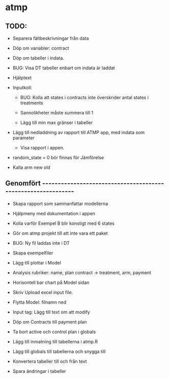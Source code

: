 # atmp

## TODO:

* Separera fältbeskrivningar från data

* Döp om variabler: contract

* Döp om tabeller i indata.

* BUG: Visa DT tabeller enbart om indata är laddat

* Hjälptext

* Inputkoll: 

    * BUG: Kolla att states i contracts inte överskrider antal states i treatments

    * Sannolikheter måste summera till 1
    
    * Lägg till min max gränser i tabeller

* Lägg till nedladdning av rapport till ATMP app, med indata som parameter

    * Visa rapport i appen.

* random_state = 0 bör finnas för Jämförelse

* Kalla arm new old

## Genomfört -------------------------------------------------------------

* Skapa rapport som sammanfattar modellerna

* Hjälpmeny med dokumentation i appen

* Kolla varför Exempel B blir konstigt med 6 states

* Gör om atmp projekt till att inte vara ett paket

* BUG: Ny fil laddas inte i DT

* Skapa exempelfiler

* Lägg till plottar i Model

* Analysis rubriker: name, plan contract -> treatment, arm, payment

* Horisontell bar chart på Model sidan

* Skriv Upload excel input file.

* Flytta Model: filnamn ned

* Input tag: Lägg till text om att modify

* Döp om Contracts till payment plan

* Ta bort active och control plan i globals

* Lägg till inmatning till tabellerna i atmp.R

* Lägg till globals till tabellerna och snygga till

* Konvertera tabeller till och från text

* Spara ändringar i tabeller
